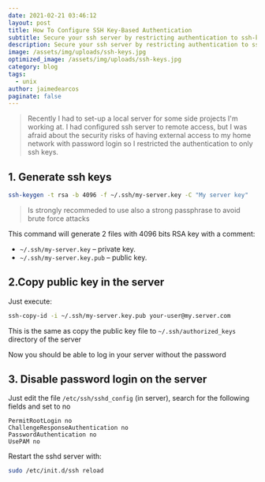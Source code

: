 ```yaml
---
date: 2021-02-21 03:46:12
layout: post
title: How To Configure SSH Key-Based Authentication
subtitle: Secure your ssh server by restricting authentication to ssh-keys
description: Secure your ssh server by restricting authentication to ssh-keys
image: /assets/img/uploads/ssh-keys.jpg
optimized_image: /assets/img/uploads/ssh-keys.jpg
category: blog
tags:
  - unix
author: jaimedearcos
paginate: false
---
```

> Recently I had to set-up a local server for some side projects I'm working at. I had configured ssh server to remote access, but I was afraid about the security risks of having external access to my home network with password login so I restricted the authentication to only ssh keys.

## 1. Generate ssh keys

```bash
ssh-keygen -t rsa -b 4096 -f ~/.ssh/my-server.key -C "My server key"
```

> Is strongly recommeded to use also a strong passphrase to avoid brute force attacks

This command will generate 2 files with 4096 bits RSA key with a comment:

* `~/.ssh/my-server.key` – private key.
* `~/.ssh/my-server.key.pub` – public key.

## 2.Copy public key in the server

Just execute:

```bash
ssh-copy-id -i ~/.ssh/my-server.key.pub your-user@my.server.com
```

This is the same as  copy the public key file to `~/.ssh/authorized_keys` directory of the server

Now you should be able to log in your server without the password

## 3. Disable password login on the server

Just edit the file `/etc/ssh/sshd_config` (in server), search for the following fields and set to no

```
PermitRootLogin no 
ChallengeResponseAuthentication no
PasswordAuthentication no
UsePAM no
```

 Restart the sshd server with:

```bash
sudo /etc/init.d/ssh reload
```